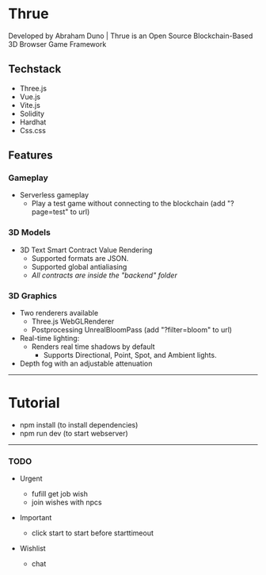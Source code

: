 # Thrue #
Developed by Abraham Duno | Thrue is an Open Source Blockchain-Based 3D Browser Game Framework

## Techstack ##
* Three.js
* Vue.js
* Vite.js
* Solidity
* Hardhat
* Css.css

## Features ##
### Gameplay ###
* Serverless gameplay 
	* Play a test game without connecting to the blockchain (add "?page=test" to url)
### 3D Models ###
* 3D Text Smart Contract Value Rendering
	* Supported formats are JSON.
	* Supported global antialiasing
	* *All contracts are inside the "backend" folder*
### 3D Graphics ###
* Two renderers available
	* Three.js WebGLRenderer
	* Postprocessing UnrealBloomPass (add "?filter=bloom" to url)
* Real-time lighting:
	* Renders real time shadows by default
    	* Supports Directional, Point, Spot, and Ambient lights.
* Depth fog with an adjustable attenuation


- - - -
# Tutorial #
* npm install (to install dependencies)
* npm run dev (to start webserver)
- - - -


### TODO ###
* Urgent
	* fufill get job wish
  * join wishes with npcs

* Important
	* click start to start before starttimeout

* Wishlist
	* chat
